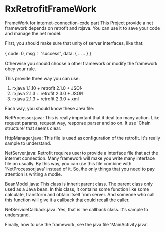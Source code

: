 # RxRetrofitFrameWork
FrameWork for internet-connection-code part
This Project provide a net framework depends on retrofit and rxjava. You can use it to save your code and manage the net model.

First, you should make sure that unity of server interfaces, like that:
  
  {
    code: 0,
    msg： “success”,
    data: {
            ……
          }
  }
  
Otherwise you should choose a other framework or modify the framework obey your rule.

This provide three way you can use:

  1. rxjava 1.1.10 + retrofit 2.1.0 + JSON
  2. rxjava 2.1.3 + retrofit 2.3.0 + JSON
  3. rxjava 2.1.3 + retrofit 2.3.0 + xml
  
  
Each way, you should know these Java file:

  NetProcessor.java:     This is really important that it deal too many action. Like request params, request way, 
                       response parser and so on. It use 'Chain structure' that seems clear.

  HttpManager.java:      This file is used as configuration of the retrofit. It's really sample to understand.
  
  NetServer.java:        Retrofit requires user to provide a interface file that act the internet connection.
                       Many framework will make you write many interface file on usually. By this way, you can
                       use this file combine with 'NetProcessor.java' instead of it. So, the only things that you
                       need to pay attention is writing a modle.
                       
  BeanModel.java:         This class is inherit parent class. The parent class only used as a Java bean. In this class,
                        it contains some function like some calculate, transform and obtain itself from server. And someone 
                        who call this function will give it a callback that could recall the caller.
                        
  NetServiceCallback.java:  Yes, that is the callback class. It's sample to understand.
  
  Finally, how to use the framework, see the java file 'MainActivity.java'.



  
  
